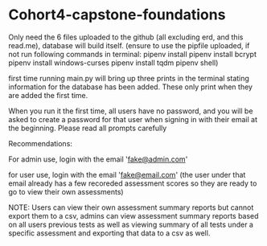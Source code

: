 # Cohort4-capstone-foundations

Only need the 6 files uploaded to the github (all excluding erd, and this read.me), database will build itself. (ensure to use the pipfile uploaded, if not run following commands in terminal:
pipenv install
pipenv install bcrypt
pipenv install windows-curses
pipenv install tqdm
pipenv shell)

first time running main.py will bring up three prints in the terminal stating information for the database has been added. These only print when they are added the first time. 

When you run it the first time, all users have no password, and you will be asked to create a password for that user when signing in with their email at the beginning. Please read all prompts carefully

Recommendations:

For admin use, login with the email 'fake@admin.com'

for user use, login with the email 'fake@email.com'
(the user under that email already has a few recoreded assessment scores so they are ready to go to view their own assessments)


NOTE: Users can view their own assessment summary reports but cannot export them to a csv, admins can view assessment summary reports based on all users previous tests as well as viewing summary of all tests under a specific assessment and exporting that data to a csv as well. 

